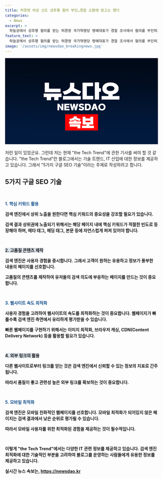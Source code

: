 ```yaml
---
title: 허경영 여성 신도 성추행 혐의 부인…경찰 소환에 맞고소 했다
categories:
  - News
excerpt: >
  하늘궁에서 성추행 혐의를 받는 허경영 국가혁명당 명예대표가 경찰 조사에서 혐의를 부인하고, 추가 조사 예정인 가운데 여성 신도들의 철저한 고발로 논란이 확산 중. 지난 4월 압수수색으로 증거 확보한 경찰은 심리적 지배 아래 추행 가능성을 의심해 혐의를 준강제추행으로 바꾼 상태. 허 대표의 발언과 경찰의 조사 결과가 대중의 이목을 끌고 있는 가운데, 사안의 발전에 관심이 쏠리고 있다.
feature_text: >
  하늘궁에서 성추행 혐의를 받는 허경영 국가혁명당 명예대표가 경찰 조사에서 혐의를 부인하고, 추가 조사 예정인 가운데 여성 신도들의 철저한 고발로 논란이 확산 중. 지난 4월 압수수색으로 증거 확보한 경찰은 심리적 지배 아래 추행 가능성을 의심해 혐의를 준강제추행으로 바꾼 상태. 허 대표의 발언과 경찰의 조사 결과가 대중의 이목을 끌고 있는 가운데, 사안의 발전에 관심이 쏠리고 있다.
image: '/assets/img/newsdao_breakingnews.jpg'
---
```


<p><img src="/assets/img/newsdao_breakingnews.jpg" alt="cryptoinkorea 속보" /></p>

<p>저런 일이 있었군요. 그런데 저는 현재 "the Tech Trend"에 관한 기사를 써야 할 것 같습니다. "the Tech Trend"란 블로그에서는 기술 트렌드, IT 산업에 대한 정보를 제공하고 있습니다. 그래서 "5가지 구글 SEO 기술"이라는 주제로 작성하려고 합니다.</p>

<h2 data-ke-size="size26">5가지 구글 SEO 기술</h2>

<p data-ke-size="size16">&nbsp;</p>

<p><b><span style="color: #1a5490;">1. 핵심 키워드 활용</span><b></p>

<p data-ke-size="size16">검색 엔진에서 상위 노출을 원한다면 핵심 키워드의 중요성을 강조할 필요가 있습니다. </p>

<p data-ke-size="size16">검색 결과 상위권에 노출되기 위해서는 해당 페이지 내에 핵심 키워드가 적절한 빈도로 등장해야 하며, 메타 태그, 헤딩 태그, 본문 등에 자연스럽게 퍼져 있어야 합니다. </p>

<p data-ke-size="size16">&nbsp;</p>

<p><b><span style="background-color: #21538527;">2. 고품질 콘텐츠 제작</span></b></p>

<p data-ke-size="size16">검색 엔진은 사용자 경험을 중시합니다. 그래서 고객이 원하는 유용하고 정보가 풍부한 내용의 페이지를 선호합니다. </p>

<p data-ke-size="size16">고품질의 콘텐츠를 제작하여 유저들의 검색 의도에 부응하는 페이지를 만드는 것이 중요합니다. </p>

<p data-ke-size="size16">&nbsp;</p>

<p><b><span style="color: #1a5490;">3. 웹사이트 속도 최적화</span></b></p>

<p data-ke-size="size16">사용자 경험을 고려하여 웹사이트의 속도를 최적화하는 것이 중요합니다. 웹페이지가 빠를수록 검색 엔진 측면에서 유리하게 평가받을 수 있습니다. </p>

<p data-ke-size="size16">빠른 웹페이지를 구현하기 위해서는 이미지 최적화, 브라우저 캐싱, CDN(Content Delivery Network) 등을 활용할 필요가 있습니다.</p>

<p data-ke-size="size16">&nbsp;</p>

<p><b><span style="background-color: #21538527;">4. 외부 링크의 활용</span></b></p>

<p data-ke-size="size16">다른 웹사이트로부터 링크를 얻는 것은 검색 엔진에서 신뢰할 수 있는 정보의 지표로 간주됩니다. </p>

<p data-ke-size="size16">따라서 품질이 좋고 관련성 높은 외부 링크를 확보하는 것이 중요합니다. </p>

<p data-ke-size="size16">&nbsp;</p>

<p><b><span style="color: #1a5490;">5. 모바일 최적화</span></b></p>

<p data-ke-size="size16">검색 엔진은 모바일 친화적인 웹페이지를 선호합니다. 모바일 최적화가 되어있지 않은 페이지는 검색 결과에서 낮은 순위로 평가될 수 있습니다. </p>

<p data-ke-size="size16">따라서 모바일 사용자를 위한 최적화된 경험을 제공하는 것이 필수적입니다.</p>

<p data-ke-size="size16">&nbsp;</p>

<p>이렇게 "the Tech Trend"에서는 다양한 IT 관련 정보를 제공하고 있습니다. 검색 엔진 최적화에 대한 기술적인 부분을 고려하여 블로그를 운영하는 사람들에게 유용한 정보를 제공하고 있습니다.</p>
실시간 뉴스 속보는, <a href="https://newsdao.kr" rel="dofollow">https://newsdao.kr</a>


